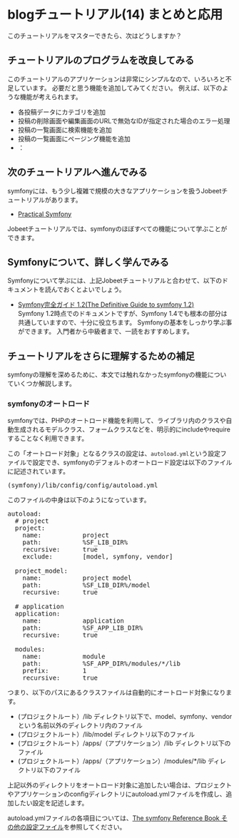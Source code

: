 blogチュートリアル(14) まとめと応用
===================================

このチュートリアルをマスターできたら、次はどうしますか？


チュートリアルのプログラムを改良してみる
----------------------------------------

このチュートリアルのアプリケーションは非常にシンプルなので、いろいろと不足しています。
必要だと思う機能を追加してみてください。
例えば、以下のような機能が考えられます。

- 各投稿データにカテゴリを追加
- 投稿の削除画面や編集画面のURLで無効なIDが指定された場合のエラー処理
- 投稿の一覧画面に検索機能を追加
- 投稿の一覧画面にページング機能を追加
- ：


次のチュートリアルへ進んでみる
------------------------------

symfonyには、もう少し複雑で規模の大きなアプリケーションを扱うJobeetチュートリアルがあります。

- [Practical Symfony](http://www.symfony-project.org/jobeet/1_4/Doctrine/ja/)

Jobeetチュートリアルでは、symfonyのほぼすべての機能について学ぶことができます。


Symfonyについて、詳しく学んでみる
---------------------------------

Symfonyについて学ぶには、上記Jobeetチュートリアルと合わせて、以下のドキュメントを読んでおくとよいでしょう。

- [Symfony完全ガイド 1.2(The Definitive Guide to symfony 1.2)](http://cloud.github.com/downloads/masakielastic/masakielastic.github.com/sf-book-1.2-ja.pdf)<br />
  Symfony 1.2時点でのドキュメントですが、Symfony 1.4でも根本の部分は共通していますので、十分に役立ちます。
  Symfonyの基本をしっかり学ぶ事ができます。
  入門者から中級者まで、一読をおすすめします。


チュートリアルをさらに理解するための補足
----------------------------------------

symfonyの理解を深めるために、本文では触れなかったsymfonyの機能についていくつか解説します。


### symfonyのオートロード

symfonyでは、PHPのオートロード機能を利用して、ライブラリ内のクラスや自動生成されるモデルクラス、フォームクラスなどを、明示的にincludeやrequireすることなく利用できます。

この「オートロード対象」となるクラスの設定は、`autoload.yml`という設定ファイルで設定でき、symfonyのデフォルトのオートロード設定は以下のファイルに記述されています。

<pre>
(symfony)/lib/config/config/autoload.yml
</pre>

このファイルの中身は以下のようになっています。

<pre>
autoload:
  # project
  project:
    name:           project
    path:           %SF_LIB_DIR%
    recursive:      true
    exclude:        [model, symfony, vendor]

  project_model:
    name:           project model
    path:           %SF_LIB_DIR%/model
    recursive:      true

  # application
  application:
    name:           application
    path:           %SF_APP_LIB_DIR%
    recursive:      true

  modules:
    name:           module
    path:           %SF_APP_DIR%/modules/*/lib
    prefix:         1
    recursive:      true
</pre>

つまり、以下のパスにあるクラスファイルは自動的にオートロード対象になります。

- (プロジェクトルート）/lib ディレクトリ以下で、model、symfony、vendorという名前以外のディレクトリ内のファイル
- (プロジェクトルート）/lib/model ディレクトリ以下のファイル
- (プロジェクトルート）/apps/（アプリケーション）/lib ディレクトリ以下のファイル
- (プロジェクトルート）/apps/（アプリケーション）/modules/*/lib ディレクトリ以下のファイル

上記以外のディレクトリをオートロード対象に追加したい場合は、プロジェクトやアプリケーションのconfigディレクトリにautoload.ymlファイルを作成し、追加したい設定を記述します。

autoload.ymlファイルの各項目については、[The symfony Reference Book その他の設定ファイル](http://www.symfony-project.org/reference/1_4/ja/14-Other-Configuration-Files)を参照してください。



